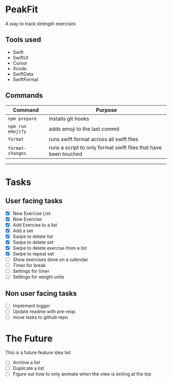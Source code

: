 # PeakFit

A way to track strength exercises

## Tools used

- Swift
- SwiftUI
- Cursor
- Xcode
- SwiftData
- SwiftFormat

## Commands

| Command | Purpose |
| --- | --- |
| `npm prepare` | installs git hooks |
| `npm run emojify` | adds emoji to the last commit |
| `format` | runs swift format across all swift files |
| `format-changes` | runs a script to only format swift files that have been touched |

---

# Tasks

## User facing tasks
- [x] New Exercise List
- [x] New Exercise
- [x] Add Exercise to a list
- [x] Add a set
- [x] Swipe to delete list
- [x] Swipe to delete set
- [x] Swipe to delete exercise from a list
- [x] Swipe to repeat set
- [ ] Show exercises done on a calendar
- [ ] Timer for break
- [ ] Settings for timer 
- [ ] Settings for weight units

## Non user facing tasks
- [ ] Implement logger
- [ ] Update readme with pre-reqs
- [ ] move tasks to github repo

# The Future

This is a future feature idea list

- [ ] Archive a list
- [ ] Duplicate a list
- [ ] Figure out how to only animate when the view is exiting at the top